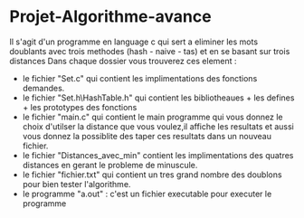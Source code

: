# Projet-Algorithme-avance
Il s'agit d'un programme en language c qui sert a eliminer les mots doublants avec trois methodes (hash - naive - tas) et en se basant sur trois distances
Dans chaque dossier vous trouverez ces element :
- le fichier "Set.c" qui contient les implimentations des fonctions demandes.
- le fichier "Set.h\HashTable.h" qui contient les bibliotheaues + les defines + les prototypes des fonctions
- le fichier "main.c" qui contient le main programme qui vous donnez le choix d'utilser la distance que vous
voulez,il affiche les resultats et aussi vous donnez la possiblite des taper ces resultats dans un nouveau fichier.
- le fichier "Distances_avec_min" contient les implimentations des quatres distances en gerant le probleme de
minuscule.
- le fichier "fichier.txt" qui contient un tres grand nombre des doublons pour bien tester l'algorithme.
- le programme "a.out" : c'est un fichier executable pour executer le programme
